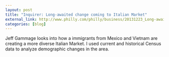 ```yaml
---
layout: post
title: "Inquirer: Long-awaited change coming to Italian Market"
external_link: http://www.philly.com/philly/business/20131223_Long-awaited_change_coming_to_Italian_Market.html
categories: [blog]
---
```


Jeff Gammage looks into how a immigrants from Mexico and Vietnam are creating a more diverse Italian Market. I used current and historical Census data to analyze demographic changes in the area.